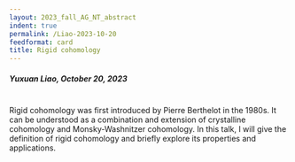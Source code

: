 ```yaml
---
layout: 2023_fall_AG_NT_abstract
indent: true
permalink: /Liao-2023-10-20
feedformat: card
title: Rigid cohomology
---
```


##### Yuxuan Liao, October 20, 2023
<br>
Rigid cohomology was first introduced by Pierre Berthelot in the 1980s. It can be understood as a combination and extension of crystalline cohomology and Monsky-Washnitzer cohomology. In this talk, I will give the definition of rigid cohomology and briefly explore its properties and applications.